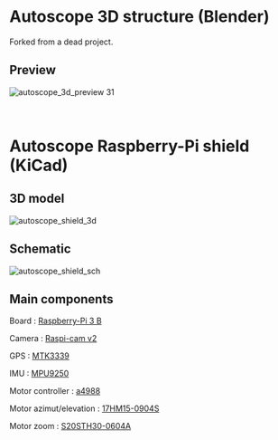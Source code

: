 # Autoscope 3D structure (Blender)

Forked from a dead project.

## Preview

![autoscope_3d_preview](https://raw.githubusercontent.com/thibaudledo/Autoscope/hardware/3D_Blender/3D.png)
31

<br>

# Autoscope Raspberry-Pi shield (KiCad)

## 3D model

![autoscope_shield_3d](https://raw.githubusercontent.com/thibaudledo/Autoscope/hardware/PCB_Kicad/3D/3.png)

## Schematic

![autoscope_shield_sch](https://raw.githubusercontent.com/thibaudledo/Autoscope/hardware/PCB_Kicad/sch.png)

## Main components

Board : [Raspberry-Pi 3 B](https://www.raspberrypi.org/products/raspberry-pi-3-model-b/)

Camera : [Raspi-cam v2](https://www.raspberrypi.org/products/camera-module-v2/)

GPS : [MTK3339](https://www.adafruit.com/product/746)

IMU : [MPU9250](https://www.sparkfun.com/products/13762)

Motor controller : [a4988](https://www.pololu.com/product/1182)

Motor azimut/elevation : [17HM15-0904S](https://www.gotronic.fr/art-moteur-17hm15-0904s-23049.htm)

Motor zoom : [S20STH30-0604A](https://www.gotronic.fr/art-moteur-s20sth30-0604a-23045.htm)

